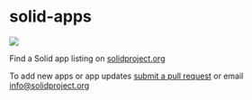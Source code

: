 # solid-apps
[![](https://img.shields.io/badge/project-Solid-7C4DFF.svg?style=flat-square)](https://github.com/solid/solid)

Find a Solid app listing on [solidproject.org](https://solidproject.org/use-solid/apps) 

To add new apps or app updates [submit a pull request](https://github.com/solid/solidproject.org/blob/master/pages/use-solid/apps.md) or email info@solidproject.org
